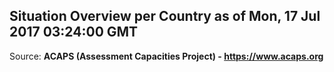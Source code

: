 ## Situation Overview per Country as of Mon, 17 Jul 2017 03:24:00 GMT

Source: **ACAPS (Assessment Capacities Project) - https://www.acaps.org**